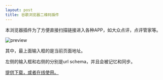 ```yaml
---
layout: post
title: 谷歌浏览器二维码插件
---
```


本浏览器插件为了方便直接扫描链接进入各种APP，如大众点评，点评管家等。

![preview](http://vivaxy.github.io/qrcode-chrome/screenshot/0.png)

其中，最上面输入框的是当前页面地址。

左侧的输入框和右侧的分别是url schema，并且会被记忆和同步。

[提供下载，或者在线使用。](http://vivaxy.github.io/qrcode-chrome/)
